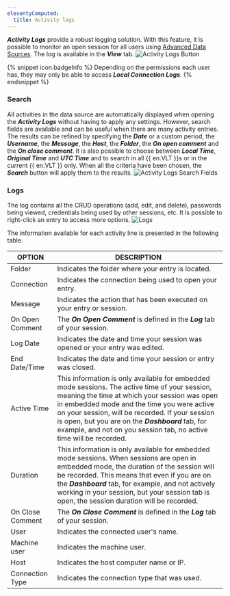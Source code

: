 ```yaml
---
eleventyComputed:
  title: Activity logs
---
```

***Activity Logs*** provide a robust logging solution. With this feature, it is possible to monitor an open session for all users using [Advanced Data Sources](/rdm/mac/data-sources/data-sources-types/advanced-data-sources/). The log is available in the ***View*** tab.
![Activity Logs Button](https://cdnweb.devolutions.net/docs/en/rdm/mac/RDMMac0040.png)

{% snippet icon.badgeInfo %}
Depending on the permissions each user has, they may only be able to access ***Local Connection Logs***.
{% endsnippet %}

### Search
All activities in the data source are automatically displayed when opening the ***Activity Logs*** without having to apply any settings. However, search fields are available and can be useful when there are many activity entries. The results can be refined by specifying the ***Date*** or a custom period, the ***Username***, the ***Message***, the ***Host***, the ***Folder***, the ***On open comment*** and the ***On close comment***. It is also possible to choose between ***Local Time***, ***Original Time*** and ***UTC Time*** and to search in all {{ en.VLT }}s or in the current {{ en.VLT }} only. When all the criteria have been chosen, the ***Search*** button will apply them to the results.
![Activity Logs Search Fields](https://cdnweb.devolutions.net/docs/en/rdm/mac/RDMMac0041.png)

### Logs

The log contains all the CRUD operations (add, edit, and delete), passwords being viewed, credentials being used by other sessions, etc. It is possible to right-click an entry to access more options.
![Logs](https://cdnweb.devolutions.net/docs/en/rdm/mac/RDMMac0042.png)

The information available for each activity line is presented in the following table.

| OPTION           | DESCRIPTION |
|------------------|-------------|
| Folder           | Indicates the folder where your entry is located. |
| Connection       | Indicates the connection being used to open your entry. |
| Message          | Indicates the action that has been executed on your entry or session. |
| On Open Comment  | The ***On Open Comment*** is defined in the ***Log*** tab of your session. |
| Log Date         | Indicates the date and time your session was opened or your entry was edited. |
| End Date/Time    | Indicates the date and time your session or entry was closed. |
| Active Time      | This information is only available for embedded mode sessions. The active time of your session, meaning the time at which your session was open in embedded mode and the time you were active on your session, will be recorded. If your session is open, but you are on the ***Dashboard*** tab, for example, and not on you session tab, no active time will be recorded. |
| Duration         | This information is only available for embedded mode sessions. When sessions are open in embedded mode, the duration of the session will be recorded. This means that even if you are on the ***Dashboard*** tab, for example, and not actively working in your session, but your session tab is open, the session duration will be recorded. |
| On Close Comment | The ***On Close Comment*** is defined in the ***Log*** tab of your session. |
| User             | Indicates the connected user's name. |
| Machine user     | Indicates the machine user. |
| Host             | Indicates the host computer name or IP. |
| Connection Type  | Indicates the connection type that was used. |
